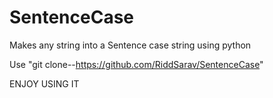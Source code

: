 # SentenceCase
Makes any string into a Sentence case string using python


Use "git clone--https://github.com/RiddSarav/SentenceCase"

ENJOY USING IT

